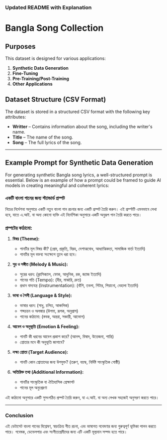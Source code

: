 ### Updated README with Explanation  

# **Bangla Song Collection**  

## **Purposes**  

This dataset is designed for various applications:

1. **Synthetic Data Generation**  
2. **Fine-Tuning** 
3. **Pre-Training/Post-Training**   
4. **Other Applications** 

## **Dataset Structure (CSV Format)**  

The dataset is stored in a structured CSV format with the following key attributes:  

- **Writter** – Contains information about the song, including the writer's name.  
- **Title** – The name of the song.  
- **Song** – The full lyrics of the song.  

---

## **Example Prompt for Synthetic Data Generation**  

For generating synthetic Bangla song lyrics, a well-structured prompt is essential. Below is an example of how a prompt could be framed to guide AI models in creating meaningful and coherent lyrics:  

### **একটি বাংলা গানের জন্য স্ট্যান্ডার্ড প্রম্পট**  

নিচের নির্দেশনা অনুসারে একটি নতুন বাংলা গান রচনার জন্য একটি প্রম্পট তৈরি করুন। এই প্রম্প্টটি এমনভাবে লেখা হবে, যাতে এ.আই. বা অন্য কোনো ব্যক্তি এই নির্দেশিকা অনুসারে একটি অনুরূপ গান তৈরি করতে পারে।  

### **প্রম্পটের কাঠামো:**  

1. **বিষয় (Theme):**  
   - গানটির মূল বিষয় কী? (প্রেম, প্রকৃতি, বিরহ, দেশাত্মবোধ, আধ্যাত্মিকতা, সামাজিক বার্তা ইত্যাদি)  
   - গানটির মূল বক্তব্য সংক্ষেপে তুলে ধরা হবে।  

2. **সুর ও সঙ্গীত (Melody & Music):**  
   - সুরের ধরন: (ক্লাসিক্যাল, ফোক, আধুনিক, রক, জ্যাজ ইত্যাদি)  
   - গানের গতি (Tempo): (ধীর, মাঝারি, দ্রুত)  
   - প্রধান বাদ্যযন্ত্র (Instrumentation): (বাঁশি, তবলা, গিটার, পিয়ানো, বেহালা ইত্যাদি)  

3. **ভাষা ও শৈলী (Language & Style):**  
   - ভাষার ধরন: (সাধু, চলিত, আঞ্চলিক)  
   - শব্দচয়ন ও অলঙ্কার (উপমা, রূপক, অনুপ্রাস)  
   - গানের কাঠামো: (স্তবক, অন্তরা, সঞ্চারী, আভোগ)  

4. **আবেগ ও অনুভূতি (Emotion & Feeling):**  
   - গানটি কী ধরনের আবেগ প্রকাশ করে? (আনন্দ, বিষাদ, উত্তেজনা, শান্তি)  
   - শ্রোতার মনে কী অনুভূতি জাগাবে?  

5. **লক্ষ্য শ্রোতা (Target Audience):**  
   - গানটি কোন শ্রোতাদের জন্য উপযুক্ত? (তরুণ, বয়স্ক, নির্দিষ্ট সাংস্কৃতিক গোষ্ঠী)  

6. **অতিরিক্ত তথ্য (Additional Information):**  
   - গানটির সাংস্কৃতিক বা ঐতিহাসিক প্রেক্ষাপট  
   - গানের মূল অনুপ্রেরণা  

এই কাঠামো অনুসারে একটি সুসংগঠিত প্রম্পট তৈরি করুন, যা এ.আই. বা অন্য লেখক সহজেই অনুসরণ করতে পারে।  

---

### **Conclusion**  
এই ডেটাসেট বাংলা গানের বিশ্লেষণ, স্বয়ংক্রিয় গীত রচনা, এবং ভাষাগত গবেষণার জন্য গুরুত্বপূর্ণ ভূমিকা পালন করতে পারে। গবেষক, ডেভেলপার এবং সংগীতপ্রেমীদের জন্য এটি একটি মূল্যবান সম্পদ হতে পারে।